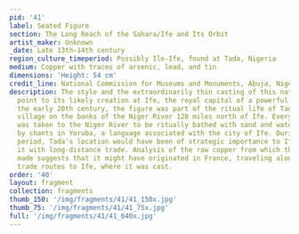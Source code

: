 ```yaml
---
pid: '41'
label: Seated Figure
section: The Long Reach of the Sahara/Ife and Its Orbit
artist_maker: Unknown
_date: Late 13th–14th century
region_culture_timeperiod: Possibly Ile-Ife, found at Tada, Nigeria
medium: Copper with traces of arsenic, lead, and tin
dimensions: 'Height: 54 cm'
credit_line: National Commission for Museums and Monuments, Abuja, Nigeria, 79.R18.
description: The style and the extraordinarily thin casting of this naturalistic figure
  point to its likely creation at Ife, the royal capital of a powerful kingdom. In
  the early 20th century, the figure was part of the ritual life of Tada, a small
  village on the banks of the Niger River 120 miles north of Ife. Every Friday it
  was taken to the Niger River to be ritually bathed with sand and water, accompanied
  by chants in Yoruba, a language associated with the city of Ife. During the medieval
  period, Tada's location would have been of strategic importance to Ife, connecting
  it with long-distance trade. Analysis of the raw copper from which the statue is
  made suggests that it might have originated in France, traveling along these very
  trade routes to Ife, where it was cast.
order: '40'
layout: fragment
collection: fragments
thumb_150: '/img/fragments/41/41_150x.jpg'
thumb_75: '/img/fragments/41/41_75x.jpg'
full: '/img/fragments/41/41_640x.jpg'
---
```

